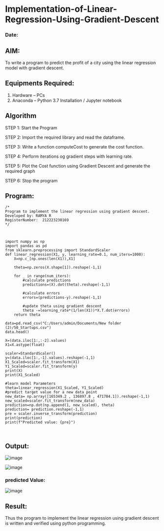 # Implementation-of-Linear-Regression-Using-Gradient-Descent
### Date:
## AIM:
To write a program to predict the profit of a city using the linear regression model with gradient descent.

## Equipments Required:
1. Hardware – PCs
2. Anaconda – Python 3.7 Installation / Jupyter notebook

## Algorithm

STEP 1: Start the Program

STEP 2: Import the required library and read the dataframe.

STEP 3: Write a function computeCost to generate the cost function.

STEP 4: Perform iterations og gradient steps with learning rate.

STEP 5: Plot the Cost function using Gradient Descent and generate the required graph

STEP 6: Stop the program

## Program:
```
/*
Program to implement the linear regression using gradient descent.
Developed by: RAMYA R
RegisterNumber:  212223230169
*/



import numpy as np
import pandas as pd 
from sklearn.preprocessing import StandardScaler 
def linear_regression(X1, y, learning_rate=0.1, num_iters=1000):
    X=np.c_[np.ones(len(X1)),X1]
    
    theta=np.zeros(X.shape[1]).reshape(-1,1)
    
    for _ in range(num_iters):
        #calculate predictions
        predictions=(X).dot(theta).reshape(-1,1)
        
        #calculate errors
        errors=(predictions-y).reshape(-1,1)
        
        #update theta using gradient descent 
        theta -=learning_rate*(1/len(X1))*X.T.dot(errors)
    return theta

data=pd.read_csv("C:/Users/admin/Documents/New folder (2)/50_Startups.csv")
data.head()

X=(data.iloc[1:,:-2].values)
X1=X.astype(float)

scaler=StandardScaler()
y=(data.iloc[1:,-1].values).reshape(-1,1)
X1_Scaled=scaler.fit_transform(X1)
Y1_Scaled=scaler.fit_transform(y)
print(X)
print(X1_Scaled)

#learn model Parameters
theta=linear_regression(X1_Scaled, Y1_Scaled)
#predict target value for a new data point
new_data= np.array([165349.2 , 136897.8 , 471784.1]).reshape(-1,1)
new_scaled=scaler.fit_transform(new_data)
prediction=np.dot(np.append(1, new_scaled), theta)
prediction= prediction.reshape(-1,1)
pre = scaler.inverse_transform(prediction)
print(prediction)
print(f"Predicted value: {pre}")



```

## Output:
![image](https://github.com/user-attachments/assets/0b9d5cff-56e2-4820-8b35-cc1753389ba1)

![image](https://github.com/user-attachments/assets/68888f04-b12f-4dcc-9d3d-79b29a3875f1)
### predicted Value:
![image](https://github.com/user-attachments/assets/06fc24af-b581-454e-895f-34bbd5c1516e)


## Result:
Thus the program to implement the linear regression using gradient descent is written and verified using python programming.

